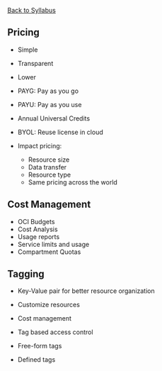 [Back to Syllabus](./README.md#course-syllabus)

## Pricing

- Simple
- Transparent
- Lower

- PAYG: Pay as you go
- PAYU: Pay as you use
- Annual Universal Credits
- BYOL: Reuse license in cloud

- Impact pricing:
    - Resource size
    - Data transfer
    - Resource type
    - Same pricing across the world

## Cost Management

- OCI Budgets
- Cost Analysis
- Usage reports
- Service limits and usage
- Compartment Quotas

## Tagging

- Key-Value pair for better resource organization
- Customize resources
- Cost management
- Tag based access control 

- Free-form tags
- Defined tags
